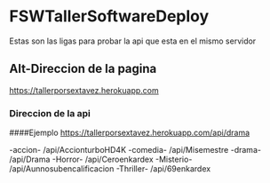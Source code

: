 # FSWTallerSoftwareDeploy
Estas son las ligas para probar la api que esta en el mismo servidor

Alt-Direccion de la pagina
------
https://tallerporsextavez.herokuapp.com

### Direccion de la api
####Ejemplo
https://tallerporsextavez.herokuapp.com/api/drama

-accion- /api/AccionturboHD4K
-comedia- /api/Misemestre
-drama- /api/Drama
-Horror- /api/Ceroenkardex
-Misterio- /api/Aunnosubencalificacion
-Thriller- /api/69enkardex
